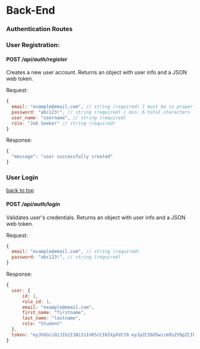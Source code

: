 # Back-End

### **Authentication Routes**

###  **User Registration**:

#### POST */api/auth/register*

Creates a new user account.
Returns an object with user info and a JSON web token.

Request:
```javascript
{
  email: "example@email.com", // string (required) [ must be in proper email format ]
  password: "abc123!", // string (required) [ min. 6 total characters | min. 1 special character | min. 1 digit ]
  user_name: "username", // string (required)
  role: "Job Seeker" // string (required) 
}
```
Response:

```javascript
{
  "message": "user successfully created"
}
```

### **User Login** 
[back to top](#api-user-guide)
#### POST */api/auth/login*

Validates user's credentials.
Returns an object with user info and a JSON web token.

Request:
```javascript
{
  email: "example@email.com", // string (required)
  password: "abc123!", // string (required)
}
```

Response:
```javascript
{
  user: {
      id: 1,
      role_id: 1,
      email: "example@email.com",
      first_name: "firstname",
      last_name: "lastname",
      role: "Student"
  },
  token: "eyJhbGciOiJIUzI1NiIsInR5cCI6IkpXVCJ9.eyJpZCI6OSwicm9sZV9pZCI6MSwiaWF0IjoxNTc3MTY1MDY3LCJleHAiOjE1NzcxNjg2Njd9.pg1rqfKM5BxyLssMVyL8xrCW9BjKZhmqIrODlZp16Kk"
}
```
